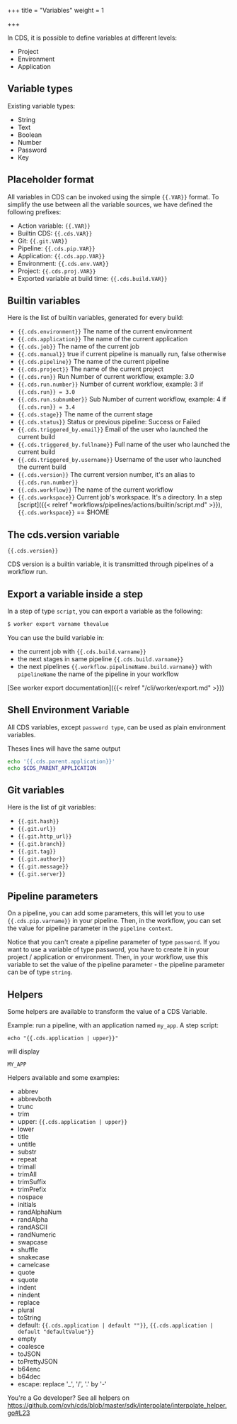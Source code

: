 +++
title = "Variables"
weight = 1

+++

In CDS, it is possible to define variables at different levels:

- Project
- Environment
- Application

## Variable types

Existing variable types:

- String
- Text
- Boolean
- Number
- Password
- Key

## Placeholder format

All variables in CDS can be invoked using the simple `{{.VAR}}` format. To simplify the use between all the variable sources, we have defined the following prefixes:

- Action variable: `{{.VAR}}`
- Builtin CDS: `{{.cds.VAR}}`
- Git: `{{.git.VAR}}`
- Pipeline: `{{.cds.pip.VAR}}`
- Application: `{{.cds.app.VAR}}`
- Environment: `{{.cds.env.VAR}}`
- Project: `{{.cds.proj.VAR}}`
- Exported variable at build time: `{{.cds.build.VAR}}`

## Builtin variables

Here is the list of builtin variables, generated for every build:

- `{{.cds.environment}}` The name of the current environment
- `{{.cds.application}}` The name of the current application
- `{{.cds.job}}` The name of the current job
- `{{.cds.manual}}` true if current pipeline is manually run, false otherwise
- `{{.cds.pipeline}}` The name of the current pipeline
- `{{.cds.project}}` The name of the current project
- `{{.cds.run}}` Run Number of current workflow, example: 3.0
- `{{.cds.run.number}}` Number of current workflow, example: 3 if `{{.cds.run}} = 3.0`
- `{{.cds.run.subnumber}}` Sub Number of current workflow, example: 4 if `{{.cds.run}} = 3.4`
- `{{.cds.stage}}` The name of the current stage
- `{{.cds.status}}` Status or previous pipeline: Success or Failed
- `{{.cds.triggered_by.email}}` Email of the user who launched the current build
- `{{.cds.triggered_by.fullname}}` Full name of the user who launched the current build
- `{{.cds.triggered_by.username}}` Username of the user who launched the current build
- `{{.cds.version}}` The current version number, it's an alias to `{{.cds.run.number}}`
- `{{.cds.workflow}}` The name of the current workflow
- `{{.cds.workspace}}` Current job's workspace. It's a directory. In a step [script]({{< relref "workflows/pipelines/actions/builtin/script.md" >}}), `{{.cds.workspace}}` == $HOME

## The cds.version variable

`{{.cds.version}}`

CDS version is a builtin variable, it is transmitted through pipelines of a workflow run.

## Export a variable inside a step

In a step of type `script`, you can export a variable as the following:

```bash
$ worker export varname thevalue
```

You can use the build variable in:

* the current job with `{{.cds.build.varname}}`
* the next stages in same pipeline `{{.cds.build.varname}}`
* the next pipelines `{{.workflow.pipelineName.build.varname}}` with `pipelineName` the name of the pipeline in your workflow

[See worker export documentation]({{< relref "/cli/worker/export.md" >}})

## Shell Environment Variable

All CDS variables, except `password type`, can be used as plain environment variables.

Theses lines will have the same output

```bash
echo '{{.cds.parent.application}}'
echo $CDS_PARENT_APPLICATION
```

## Git variables

Here is the list of git variables:

- `{{.git.hash}}`
- `{{.git.url}}`
- `{{.git.http_url}}`
- `{{.git.branch}}`
- `{{.git.tag}}`
- `{{.git.author}}`
- `{{.git.message}}`
- `{{.git.server}}`

## Pipeline parameters

On a pipeline, you can add some parameters, this will let you to use `{{.cds.pip.varname}}` in your pipeline. 
Then, in the workflow, you can set the value for pipeline parameter in the `pipeline context`.

Notice that you can't create a pipeline parameter of type `password`. If you want to use a variable of type password, you have to create it in your project / application or environment. Then, in your workflow, use this variable to set the value of the pipeline parameter - the pipeline parameter can be of type `string`.


## Helpers

Some helpers are available to transform the value of a CDS Variable.

Example: run a pipeline, with an application named `my_app`. A step script:

```
echo "{{.cds.application | upper}}"
```

will display

```
MY_APP
```

Helpers available and some examples:

- abbrev
- abbrevboth
- trunc
- trim
- upper: `{{.cds.application | upper}}`
- lower
- title
- untitle
- substr
- repeat
- trimall
- trimAll
- trimSuffix
- trimPrefix
- nospace
- initials
- randAlphaNum
- randAlpha
- randASCII
- randNumeric
- swapcase
- shuffle
- snakecase
- camelcase
- quote
- squote
- indent
- nindent
- replace
- plural
- toString
- default: `{{.cds.application | default ""}}`, `{{.cds.application | default "defaultValue"}}`
- empty
- coalesce
- toJSON
- toPrettyJSON
- b64enc
- b64dec
- escape: replace '_', '/', '.' by '-'

You're a Go developer? See all helpers on https://github.com/ovh/cds/blob/master/sdk/interpolate/interpolate_helper.go#L23
